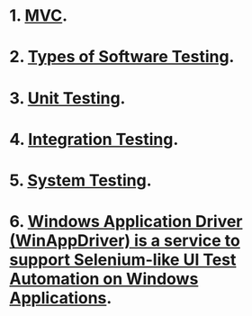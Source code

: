 # 1. [MVC](https://github.com/vakovsky/11/blob/main/mvc).
# 2. [Types of Software Testing](https://www.geeksforgeeks.org/types-software-testing/).
# 3. [Unit Testing](https://www.guru99.com/unit-testing-guide.html).
# 4. [Integration Testing](https://www.guru99.com/integration-testing.html).
# 5. [System Testing](https://www.guru99.com/system-testing.html).
# 6. [Windows Application Driver (WinAppDriver) is a service to support Selenium-like UI Test Automation on Windows Applications](https://github.com/microsoft/WinAppDriver/tree/master).